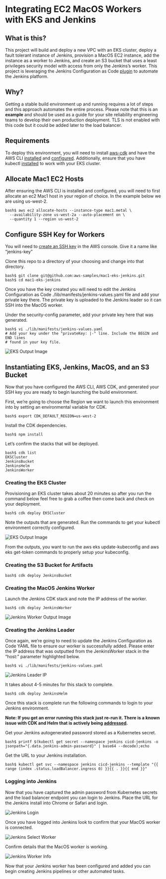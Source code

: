 # Integrating EC2 MacOS Workers with EKS and Jenkins

## What is this?

This project will build and deploy a new VPC with an EKS cluster, deploy a fault tolerant instance of Jenkins, provision a MacOS EC2 instance, add the instance as a worker to Jenkins, and create an S3 bucket that uses a least privileges security model with access from only the Jenkins’s worker. This project is leveraging the Jenkins Configuration as Code [plugin](https://jenkins.io/projects/jcasc/) to automate the Jenkins platform.

## Why?

Getting a stable build environment up and running requires a lot of steps and this approach automates the entire process. Please note that this is an **example** and should be used as a guide for your site reliability engineering teams to develop their own production deployment. TLS is not enabled with this code but it could be added later to the load balancer.

## Requirements

To deploy this environment, you will need to install [aws-cdk](https://docs.aws.amazon.com/cdk/latest/guide/getting_started.html#getting_started_install) and have the AWS CLI [installed](https://docs.aws.amazon.com/cli/latest/userguide/install-cliv2.html) and [configured](https://docs.aws.amazon.com/cli/latest/userguide/cli-configure-quickstart.html). Additionally, ensure that you have kubectl [installed](https://kubernetes.io/docs/tasks/tools/install-kubectl/) to work with your EKS cluster.

## Allocate Mac1 EC2 Hosts

After ensuring the AWS CLI is installed and configured, you will need to first allocate an ec2 Mac1 host in your region of choice. In the example below we are using us-west-2.

```
bash$ aws ec2 allocate-hosts --instance-type mac1.metal \
  --availability-zone us-west-2a --auto-placement on \
  --quantity 1 --region us-west-2
```

## Configure SSH Key for Workers

You will need to [create an SSH key](https://docs.aws.amazon.com/AWSEC2/latest/UserGuide/ec2-key-pairs.html) in the AWS console. Give it a name like “jenkins-key”

Clone this repo to a directory of your choosing and change into that directory.

```
bash$ git clone git@github.com:aws-samples/mac1-eks-jenkins.git
bash$ cd mac1-eks-jenkins
```

Once you have the key created you will need to edit the Jenkins Configuration as Code ./lib/manifests/jenkins-values.yaml file and add your private key there. The private key is uploaded to the Jenkins leader so it can SSH into the MacOS worker.

Under the security-config parameter, add your private key here that was generated.

```
bash$ vi ./lib/manifests/jenkins-values.yaml
# Add your key under the "privateKey: |-" line. Include the BEGIN and END lines
# found in your key file.
```

![EKS Output Image](lib/images/ssh-key.jpg)

## Instantiating EKS, Jenkins, MacOS, and an S3 Bucket

Now that you have configured the AWS CLI, AWS CDK, and generated your SSH key you are ready to begin launching the build environment.

First, we’re going to choose the Region we want to launch this environment into by setting an environmental variable for CDK.

```
bash$ export CDK_DEFAULT_REGION=us-west-2
```

Install the CDK dependencies.

```
bash$ npm install
```

Let’s confirm the stacks that will be deployed.

```
bash$ cdk list
EKSCluster
JenkinsBucket
JenkinsHelm
JenkinsWorker
```

### Creating the EKS Cluster

Provisioning an EKS cluster takes about 20 minutes so after you run the command below feel free to grab a coffee then come back and check on your deployment.

```
bash$ cdk deploy EKSCluster
```

Note the outputs that are generated. Run the commands to get your kubectl environment correctly configured.

![EKS Output Image](lib/images/eks-outputs.jpg)

From the outputs, you want to run the aws eks update-kubeconfig and aws eks get-token commands to properly setup your kubeconfig.

### Creating the S3 Bucket for Artifacts

```
bash$ cdk deploy JenkinsBucket
```

### Creating the MacOS Jenkins Worker

Launch the Jenkins CDK stack and note the IP address of the worker.

```
bash$ cdk deploy JenkinsWorker
```

![Jenkins Worker Output Image](lib/images/worker-outputs.jpg)

### Creating the Jenkins Leader

Once again, we’re going to need to update the Jenkins Configuration as Code YAML file to ensure our worker is successfully added. Please enter the IP address that was outputted from the JenkinsWorker stack in the “host:” parameter highlighted below.

```
bash$ vi ./lib/manifests/jenkins-values.yaml
```

![Jenkins Leader IP](lib/images/jenkins-ip.jpg)

It takes about 4-5 minutes for this stack to complete.

```
bash$ cdk deploy JenkinsHelm
```

Once this stack is complete run the following commands to login to your Jenkins environment.

**Note: If you get an error running this stack just re-run it. There is a known issue with CDK and Helm that is actively being [addressed](https://github.com/aws/aws-cdk/issues/8713).**

Get your Jenkins autogenerated password stored as a Kubernetes secret.

```
bash$ printf $(kubectl get secret --namespace jenkins cicd-jenkins -o jsonpath="{.data.jenkins-admin-password}" | base64 --decode);echo
```

Get the URL to your Jenkins installation.

```
bash$ kubectl get svc --namespace jenkins cicd-jenkins --template "{{ range (index .status.loadBalancer.ingress 0) }}{{ . }}{{ end }}"
```

### Logging into Jenkins

Now that you have captured the admin password from Kubernetes secrets and the load balancer endpoint you can login to Jenkins. Place the URL for the Jenkins install into Chrome or Safari and login.

![Jenkins Login](lib/images/jenkins-login.jpg)

Once you have logged into Jenkins look to confirm that your MacOS worker is connected.

![Jenkins Select Worker](lib/images/dashboard-select-worker.jpg)

Confirm details that the MacOS worker is working.

![Jenkins Worker Info](lib/images/macos-worker-info.jpg)

Now that your Jenkins worker has been configured and added you can begin creating Jenkins pipelines or other automated tasks.
